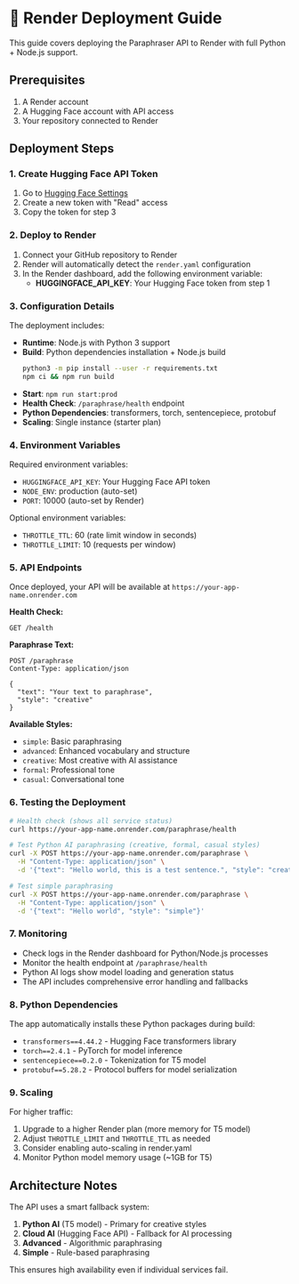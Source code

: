 # 🚀 Render Deployment Guide

This guide covers deploying the Paraphraser API to Render with full Python + Node.js support.

## Prerequisites

1. A Render account
2. A Hugging Face account with API access
3. Your repository connected to Render

## Deployment Steps

### 1. Create Hugging Face API Token

1. Go to [Hugging Face Settings](https://huggingface.co/settings/tokens)
2. Create a new token with "Read" access
3. Copy the token for step 3

### 2. Deploy to Render

1. Connect your GitHub repository to Render
2. Render will automatically detect the `render.yaml` configuration
3. In the Render dashboard, add the following environment variable:
   - **HUGGINGFACE_API_KEY**: Your Hugging Face token from step 1

### 3. Configuration Details

The deployment includes:
- **Runtime**: Node.js with Python 3 support
- **Build**: Python dependencies installation + Node.js build
  ```bash
  python3 -m pip install --user -r requirements.txt
  npm ci && npm run build
  ```
- **Start**: `npm run start:prod`
- **Health Check**: `/paraphrase/health` endpoint
- **Python Dependencies**: transformers, torch, sentencepiece, protobuf
- **Scaling**: Single instance (starter plan)

### 4. Environment Variables

Required environment variables:
- `HUGGINGFACE_API_KEY`: Your Hugging Face API token
- `NODE_ENV`: production (auto-set)
- `PORT`: 10000 (auto-set by Render)

Optional environment variables:

- `THROTTLE_TTL`: 60 (rate limit window in seconds)
- `THROTTLE_LIMIT`: 10 (requests per window)

### 5. API Endpoints

Once deployed, your API will be available at `https://your-app-name.onrender.com`

**Health Check:**

```
GET /health
```

**Paraphrase Text:**

```
POST /paraphrase
Content-Type: application/json

{
  "text": "Your text to paraphrase",
  "style": "creative"
}
```

**Available Styles:**

- `simple`: Basic paraphrasing
- `advanced`: Enhanced vocabulary and structure
- `creative`: Most creative with AI assistance
- `formal`: Professional tone
- `casual`: Conversational tone

### 6. Testing the Deployment

```bash
# Health check (shows all service status)
curl https://your-app-name.onrender.com/paraphrase/health

# Test Python AI paraphrasing (creative, formal, casual styles)
curl -X POST https://your-app-name.onrender.com/paraphrase \
  -H "Content-Type: application/json" \
  -d '{"text": "Hello world, this is a test sentence.", "style": "creative"}'

# Test simple paraphrasing
curl -X POST https://your-app-name.onrender.com/paraphrase \
  -H "Content-Type: application/json" \
  -d '{"text": "Hello world", "style": "simple"}'
```

### 7. Monitoring

- Check logs in the Render dashboard for Python/Node.js processes
- Monitor the health endpoint at `/paraphrase/health`
- Python AI logs show model loading and generation status
- The API includes comprehensive error handling and fallbacks

### 8. Python Dependencies

The app automatically installs these Python packages during build:
- `transformers==4.44.2` - Hugging Face transformers library
- `torch==2.4.1` - PyTorch for model inference
- `sentencepiece==0.2.0` - Tokenization for T5 model
- `protobuf==5.28.2` - Protocol buffers for model serialization

### 9. Scaling

For higher traffic:
1. Upgrade to a higher Render plan (more memory for T5 model)
2. Adjust `THROTTLE_LIMIT` and `THROTTLE_TTL` as needed
3. Consider enabling auto-scaling in render.yaml
4. Monitor Python model memory usage (~1GB for T5)

## Architecture Notes

The API uses a smart fallback system:

1. **Python AI** (T5 model) - Primary for creative styles
2. **Cloud AI** (Hugging Face API) - Fallback for AI processing
3. **Advanced** - Algorithmic paraphrasing
4. **Simple** - Rule-based paraphrasing

This ensures high availability even if individual services fail.
